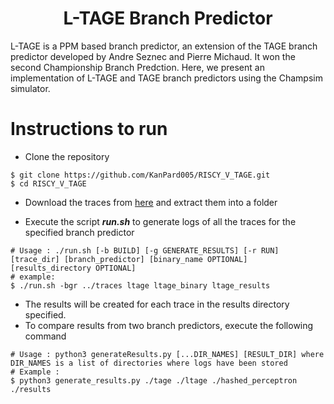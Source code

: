 <p align="center">
    <h1 align="center"> L-TAGE Branch Predictor</h1>
    L-TAGE is a PPM based branch predictor, an extension of the TAGE branch predictor developed by Andre Seznec and Pierre Michaud. It won the second Championship Branch Predction. Here, we present an implementation of L-TAGE and TAGE branch predictors using the Champsim simulator.
</p>

# Instructions to run
- Clone the repository
```
$ git clone https://github.com/KanPard005/RISCY_V_TAGE.git
$ cd RISCY_V_TAGE 
``` 
- Download the traces from [here](https://drive.google.com/file/d/1qs8t8-YWc7lLoYbjbH_d3lf1xdoYBznf/view?usp=sharing) and extract them into a folder

- Execute the script ***run.sh*** to generate logs of all the traces for the specified branch predictor
```
# Usage : ./run.sh [-b BUILD] [-g GENERATE_RESULTS] [-r RUN] [trace_dir] [branch_predictor] [binary_name OPTIONAL] [results_directory OPTIONAL]
# example: 
$ ./run.sh -bgr ../traces ltage ltage_binary ltage_results 
```

- The results will be created for each trace in the results directory specified.
- To compare results from two branch predictors, execute the following command

```
# Usage : python3 generateResults.py [...DIR_NAMES] [RESULT_DIR] where DIR_NAMES is a list of directories where logs have been stored
# Example :
$ python3 generate_results.py ./tage ./ltage ./hashed_perceptron ./results
```

